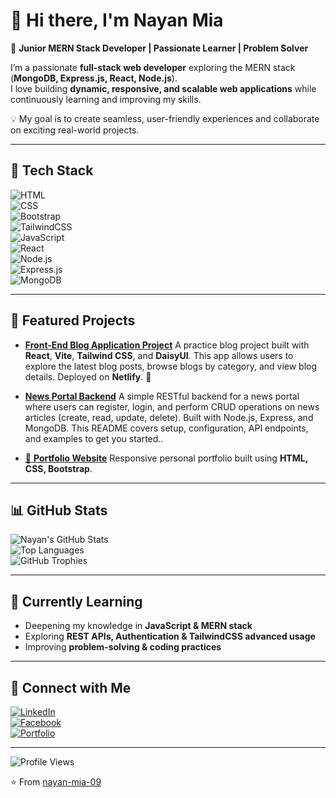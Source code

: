 # 👋 Hi there, I'm Nayan Mia  

🌟 **Junior MERN Stack Developer | Passionate Learner | Problem Solver**  

I’m a passionate **full-stack web developer** exploring the MERN stack (**MongoDB, Express.js, React, Node.js**).  
I love building **dynamic, responsive, and scalable web applications** while continuously learning and improving my skills.  

💡 My goal is to create seamless, user-friendly experiences and collaborate on exciting real-world projects.  

---

## 🔧 Tech Stack  

![HTML](https://img.shields.io/badge/HTML5-E34F26?style=for-the-badge&logo=html5&logoColor=white)  
![CSS](https://img.shields.io/badge/CSS3-1572B6?style=for-the-badge&logo=css3&logoColor=white)  
![Bootstrap](https://img.shields.io/badge/Bootstrap-563D7C?style=for-the-badge&logo=bootstrap&logoColor=white)  
![TailwindCSS](https://img.shields.io/badge/Tailwind_CSS-38B2AC?style=for-the-badge&logo=tailwind-css&logoColor=white)  
![JavaScript](https://img.shields.io/badge/JavaScript-F7DF1E?style=for-the-badge&logo=javascript&logoColor=black)  
![React](https://img.shields.io/badge/React-20232A?style=for-the-badge&logo=react&logoColor=61DAFB)  
![Node.js](https://img.shields.io/badge/Node.js-339933?style=for-the-badge&logo=node.js&logoColor=white)  
![Express.js](https://img.shields.io/badge/Express.js-000000?style=for-the-badge&logo=express&logoColor=white)  
![MongoDB](https://img.shields.io/badge/MongoDB-4EA94B?style=for-the-badge&logo=mongodb&logoColor=white)  

---

## 🚀 Featured Projects  

- [ **Front-End Blog Application Project**]([https://github.com/nayan-mia-09/blog-project](https://github.com/nayan-mia-09/blog-project))  
  A practice blog project built with **React**, **Vite**, **Tailwind CSS**, and **DaisyUI**. This app allows users to explore the latest blog posts, browse blogs by category, and view blog details. Deployed on **Netlify**. 🚀

- [ **News Portal Backend**]([https://github.com/nayan-mia-09/ecommerce-app](https://github.com/nayan-mia-09/News))  
  A simple RESTful backend for a news portal where users can register, login, and perform CRUD operations on news articles (create, read, update, delete). Built with Node.js, Express, and MongoDB. This README covers setup, configuration, API endpoints, and examples to get you started..

- [📑 **Portfolio Website**]([https://github.com/nayan-mia-09/portfolio](https://github.com/nayan-mia-09/personal-portfolio-v1))  
  Responsive personal portfolio built using **HTML, CSS, Bootstrap**.

---

## 📊 GitHub Stats  

![Nayan's GitHub Stats](https://github-readme-stats.vercel.app/api?username=nayan-mia-09&show_icons=true&theme=radical)  
![Top Languages](https://github-readme-stats.vercel.app/api/top-langs/?username=nayan-mia-09&layout=compact&theme=radical)  
![GitHub Trophies](https://github-profile-trophy.vercel.app/?username=nayan-mia-09&theme=radical&no-frame=true&margin-w=5)  

---

## 🌱 Currently Learning  
- Deepening my knowledge in **JavaScript & MERN stack**  
- Exploring **REST APIs, Authentication & TailwindCSS advanced usage**  
- Improving **problem-solving & coding practices**  

---

## 🤝 Connect with Me  

[![LinkedIn](https://img.shields.io/badge/LinkedIn-0077B5?style=for-the-badge&logo=linkedin&logoColor=white)](https://linkedin.com/in/nayanmia-dev)  
[![Facebook](https://img.shields.io/badge/Facebook-1877F2?style=for-the-badge&logo=facebook&logoColor=white)](https://facebook.com/nayanmia363)  
[![Portfolio](https://img.shields.io/badge/Portfolio-000000?style=for-the-badge&logo=netlify&logoColor=white)](https://app.netlify.com/teams/nayan-mia-09/projects)  

---

![Profile Views](https://komarev.com/ghpvc/?username=nayan-mia-09&color=blue)  

⭐️ From [nayan-mia-09](https://github.com/nayan-mia-09)  
